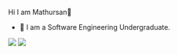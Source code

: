  Hi I am Mathursan👋

- 🌱 I am a Software Engineering Undergraduate.

<img src="https://github-readme-stats.vercel.app/api?username=mathursan-007&show_icons=true&theme=react">
<img src="https://github-readme-stats.vercel.app/api/top-langs?username=mathursan-007&show_icons=true&theme=algolia">
 


